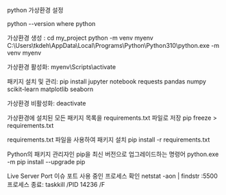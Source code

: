python 가상환경 설정

python --version
where python

가상환경 생성 :
cd my_project
python -m venv myenv
C:\Users\tkdeh\AppData\Local\Programs\Python\Python310\python.exe -m venv myenv

가상환경 활성화:
myenv\Scripts\activate

패키지 설치 및 관리:
pip install jupyter notebook
            requests pandas numpy scikit-learn matplotlib seaborn

가상환경 비활성화:
deactivate

가상환경에 설치된 모든 패키지 목록을 requirements.txt 파일로 저장
pip freeze > requirements.txt

requirements.txt 파일을 사용하여 패키지 설치
pip install -r requirements.txt

Python의 패키지 관리자인 pip을 최신 버전으로 업그레이드하는 명령어
python.exe -m pip install --upgrade pip


Live Server Port 이슈
포트 사용 중인 프로세스 확인
netstat -aon | findstr :5500
프로세스 종료: taskkill /PID 14236 /F
